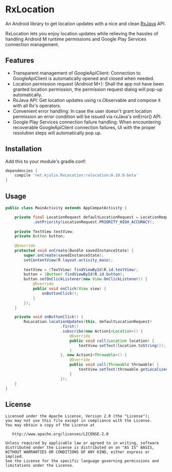 # RxLocation

An Android library to get location updates with a nice and clean [RxJava](https://github.com/ReactiveX/RxJava) API.

RxLocation lets you enjoy location updates while relieving the hassles of handling Android M runtime permissions and Google Play Services connection management.

## Features
 - Transparent management of GoogleApiClient: Connection to GoogleApiClient is automatically opened and closed when needed.
 - Location permission request (Android M+): Shall the app not have been granted location permission, the permission request dialog will pop-up automatically.
 - RxJava API: Get location updates using rx.Observable and compose it with all Rx's operators.
 - Convenient error handling: In case the user doesn't grant location permission an error condition will be issued via rxJava's onError() API.
 - Google Play Services connection failure handling: When encountering recoverable GoogleApiClient connection failures, UI with the proper resolution steps will automatically pop up. 

## Installation

Add this to your module's gradle.conf:

```groovy
dependencies {
    compile 'net.kjulio.RxLocation:rxlocation:0.10.0-beta'
}
```

## Usage

```java
public class MainActivity extends AppCompatActivity {

    private final LocationRequest defaultLocationRequest = LocationRequest.create()
            .setPriority(LocationRequest.PRIORITY_HIGH_ACCURACY);
            
    private TextView textView;
    private Button button;
    
    @Override
    protected void onCreate(Bundle savedInstanceState) {
        super.onCreate(savedInstanceState);
        setContentView(R.layout.activity_main);
        
        textView = (TextView) findViewById(R.id.textView);
        button = (Button) findViewById(R.id.button);
        button.setOnClickListener(new View.OnClickListener() {
            @Override
            public void onClick(View view) {
                onButtonClick();
            }
        });
    }

    private void onButtonClick() {
        RxLocation.locationUpdates(this, defaultLocationRequest)
                        .first()
                        .subscribe(new Action1<Location>() {
                            @Override
                            public void call(Location location) {
                                textView.setText(location.toString());
                            }
                        }, new Action1<Throwable>() {
                            @Override
                            public void call(Throwable throwable) {
                                textView.setText(throwable.getLocalizedMessage());
                            }
                        });
    }
}
```

## License

    Licensed under the Apache License, Version 2.0 (the "License");
    you may not use this file except in compliance with the License.
    You may obtain a copy of the License at

       http://www.apache.org/licenses/LICENSE-2.0

    Unless required by applicable law or agreed to in writing, software
    distributed under the License is distributed on an "AS IS" BASIS,
    WITHOUT WARRANTIES OR CONDITIONS OF ANY KIND, either express or implied.
    See the License for the specific language governing permissions and
    limitations under the License.
